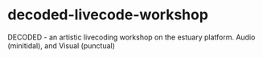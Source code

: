 # decoded-livecode-workshop
DECODED - an artistic livecoding workshop on the estuary platform. Audio (minitidal), and Visual (punctual)
